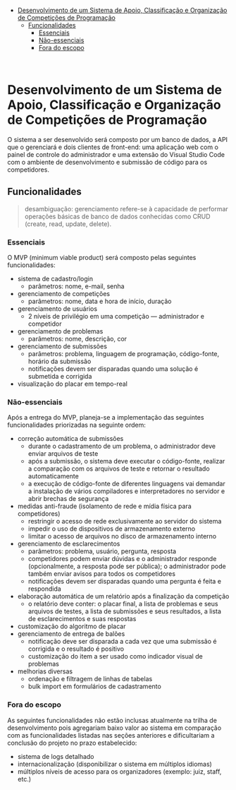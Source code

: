 - [Desenvolvimento de um Sistema de Apoio, Classificação e Organização de Competições de Programação](#desenvolvimento-de-um-sistema-de-apoio-classificação-e-organização-de-competições-de-programação)
  - [Funcionalidades](#funcionalidades)
    - [Essenciais](#essenciais)
    - [Não-essenciais](#não-essenciais)
    - [Fora do escopo](#fora-do-escopo)

</br>

# Desenvolvimento de um Sistema de Apoio, Classificação e Organização de Competições de Programação

O sistema a ser desenvolvido será composto por um banco de dados, a API que o gerenciará e dois clientes de front-end: uma aplicação web com o painel de controle do administrador e uma extensão do Visual Studio Code com o ambiente de desenvolvimento e submissão de código para os competidores.

## Funcionalidades

> desambiguação: gerenciamento refere-se à capacidade de performar operações básicas de banco de dados conhecidas como CRUD (create, read, update, delete).

### Essenciais

O MVP (minimum viable product) será composto pelas seguintes funcionalidades:

- sistema de cadastro/login
  - parâmetros: nome, e-mail, senha
- gerenciamento de competições
  - parâmetros: nome, data e hora de início, duração
- gerenciamento de usuários
  - 2 níveis de privilégio em uma competição — administrador e competidor
- gerenciamento de problemas
  - parâmetros: nome, descrição, cor
- gerenciamento de submissões
  - parâmetros: problema, linguagem de programação, código-fonte, horário da submissão
  - notificações devem ser disparadas quando uma solução é submetida e corrigida
- visualização do placar em tempo-real

### Não-essenciais

Após a entrega do MVP, planeja-se a implementação das seguintes funcionalidades priorizadas na seguinte ordem:

- correção automática de submissões
  - durante o cadastramento de um problema, o administrador deve enviar arquivos de teste
  - após a submissão, o sistema deve executar o código-fonte, realizar a comparação com os arquivos de teste e retornar o resultado automaticamente
  - a execução de código-fonte de diferentes linguagens vai demandar a instalação de vários compiladores e interpretadores no servidor e abrir brechas de segurança
- medidas anti-fraude (isolamento de rede e mídia física para competidores)
  - restringir o acesso de rede exclusivamente ao servidor do sistema
  - impedir o uso de dispositivos de armazenamento externo
  - limitar o acesso de arquivos no disco de armazenamento interno
- gerenciamento de esclarecimentos
  - parâmetros: problema, usuário, pergunta, resposta
  - competidores podem enviar dúvidas e o administrador responde (opcionalmente, a resposta pode ser pública); o administrador pode também enviar avisos para todos os competidores
  - notificações devem ser disparadas quando uma pergunta é feita e respondida
- elaboração automática de um relatório após a finalização da competição
  - o relatório deve conter: o placar final, a lista de problemas e seus arquivos de testes, a lista de submissões e seus resultados, a lista de esclarecimentos e suas respostas
- customização do algoritmo de placar
- gerenciamento de entrega de balões
  - notificação deve ser disparada a cada vez que uma submissão é corrigida e o resultado é positivo
  - customização do item a ser usado como indicador visual de problemas
- melhorias diversas
  - ordenação e filtragem de linhas de tabelas
  - bulk import em formulários de cadastramento

### Fora do escopo

As seguintes funcionalidades não estão inclusas atualmente na trilha de desenvolvimento pois agregariam baixo valor ao sistema em comparação com as funcionalidades listadas nas seções anteriores e dificultariam a conclusão do projeto no prazo estabelecido:

- sistema de logs detalhado
- internacionalização (disponibilizar o sistema em múltiplos idiomas)
- múltiplos níveis de acesso para os organizadores (exemplo: juiz, staff, etc.)
